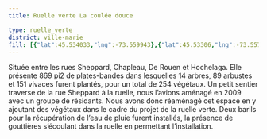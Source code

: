 ```yaml
---
title: Ruelle verte La coulée douce

type: ruelle_verte
district: ville-marie
fill: [{"lat":45.534033,"lng":-73.559943},{"lat":45.53306,"lng":-73.55777},{"lat":45.533056,"lng":-73.557759}]
---
```


Située entre les rues Sheppard, Chapleau, De Rouen et Hochelaga. Elle présente 869 pi2 de plates-bandes dans lesquelles 14 arbres, 89 arbustes et 151 vivaces furent plantés, pour un total de 254 végétaux. Un petit sentier traverse de la rue Sheppard à la ruelle, nous l’avions aménagé en 2009 avec un groupe de résidants. Nous avons donc réaménagé cet espace en y ajoutant des végétaux dans le cadre du projet de la ruelle verte. Deux barils pour la récupération de l’eau de pluie furent installés, la présence de gouttières s’écoulant dans la ruelle en permettant l’installation.
